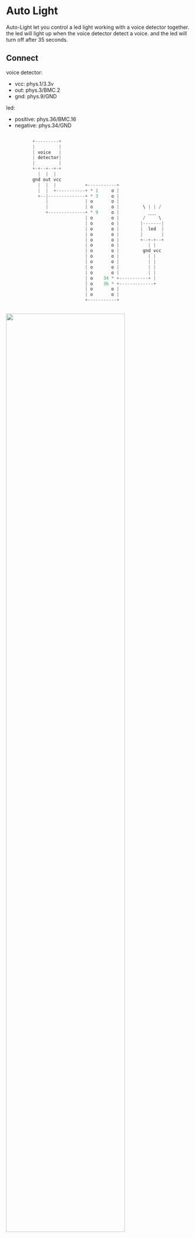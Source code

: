 # Auto Light
Auto-Light let you control a led light working with a voice detector together.
the led will light up when the voice detector detect a voice.
and the led will turn off after 35 seconds.

## Connect
voice detector:
- vcc: phys.1/3.3v
- out: phys.3/BMC.2
- gnd: phys.9/GND

led:
- positive: phys.36/BMC.16
- negative: phys.34/GND

```go

          +---------+
          |         |
          | voice   |
          | detector|
          |         |
          +-+--+--+-+
            |  |  |
          gnd out vcc
            |  |  |           +-----------+
            |  |  +-----------+ * 1     o |
            +--|--------------+ * 3     o |
               |              | o       o |
               |              | o       o |         \ | | /
               +--------------+ * 9     o |           ___
                              | o       o |         /     \
                              | o       o |        |-------|
                              | o       o |        |  led  |
                              | o       o |        |       |
                              | o       o |        +--+-+--+
                              | o       o |           | |
                              | o       o |         gnd vcc
                              | o       o |           | |
                              | o       o |           | |
                              | o       o |           | |
                              | o       o |           | |
                              | o    34 * +-----------+ |
                              | o    36 * +-------------+
                              | o       o |
                              | o       o |
                              +-----------+
          
```


<img src="../../img/auto-light.gif" width=80% height=80% />
